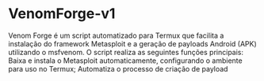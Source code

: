 # VenomForge-v1
Venom Forge é um script automatizado para Termux que facilita a instalação do framework Metasploit e a geração de payloads Android (APK) utilizando o msfvenom.  O script realiza as seguintes funções principais:  Baixa e instala o Metasploit automaticamente, configurando o ambiente para uso no Termux;  Automatiza o processo de criação de payload
